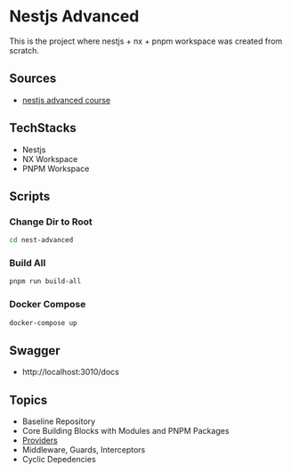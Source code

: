 # Nestjs Advanced

This is the project where nestjs + nx + pnpm workspace was created from scratch.

## Sources

- [nestjs advanced course](https://www.youtube.com/watch?v=YQQroQPDW38&list=PLIGDNOJWiL1-8hpXEDlD1UrphjmZ9aMT1)

## TechStacks

- Nestjs
- NX Workspace
- PNPM Workspace

## Scripts

### Change Dir to Root

```bash
cd nest-advanced
```

### Build All

```bash
pnpm run build-all
```

### Docker Compose

```bash
docker-compose up
```

## Swagger

- http://localhost:3010/docs

## Topics

- Baseline Repository
- Core Building Blocks with Modules and PNPM Packages
- [Providers](https://docs.nestjs.com/fundamentals/custom-providers#value-providers-usevalue)
- Middleware, Guards, Interceptors
- Cyclic Depedencies
